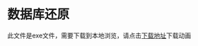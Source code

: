 # 数据库还原

此文件是exe文件，需要下载到本地浏览，请点击[下载地址](http://resource.3cwdb.com/kailong-donghua/数据还原_5还原.exe)下载动画

